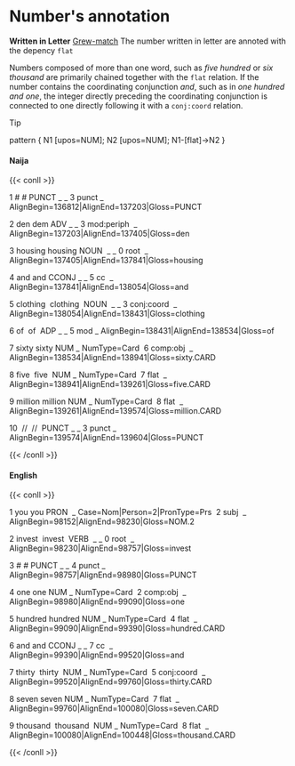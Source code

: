 # Number's annotation
**Written in Letter**
[Grew-match](http://universal.grew.fr/?corpus=SUD_French-GSD@latest)
The number written in letter are annoted with the depency `flat`

Numbers composed of more than one word, such as *five hundred* or *six thousand* are primarily chained together with the `flat` relation. If the number contains the coordinating conjunction *and*, such as in *one hundred and one*, the integer directly preceding the coordinating conjunction is connected to one directly following it with a `conj:coord` relation.

>[!tip]
> pattern { N1 [upos=NUM]; N2 [upos=NUM]; N1-[flat]->N2 }

<!-- tabs:start -->
#### **Naija**
{{< conll >}}

1 # # PUNCT _ _ 3 punct _ AlignBegin=136812|AlignEnd=137203|Gloss=PUNCT

2 den dem ADV _ _ 3 mod:periph  _ AlignBegin=137203|AlignEnd=137405|Gloss=den

3 housing housing NOUN  _ _ 0 root  _ AlignBegin=137405|AlignEnd=137841|Gloss=housing

4 and and CCONJ _ _ 5 cc  _ AlignBegin=137841|AlignEnd=138054|Gloss=and

5 clothing  clothing  NOUN  _ _ 3 conj:coord  _ AlignBegin=138054|AlignEnd=138431|Gloss=clothing

6 of  of  ADP _ _ 5 mod _ AlignBegin=138431|AlignEnd=138534|Gloss=of

7 sixty sixty NUM _ NumType=Card  6 comp:obj  _ AlignBegin=138534|AlignEnd=138941|Gloss=sixty.CARD

8 five  five  NUM _ NumType=Card  7 flat  _ AlignBegin=138941|AlignEnd=139261|Gloss=five.CARD

9 million million NUM _ NumType=Card  8 flat  _ AlignBegin=139261|AlignEnd=139574|Gloss=million.CARD

10  //  //  PUNCT _ _ 3 punct _ AlignBegin=139574|AlignEnd=139604|Gloss=PUNCT

{{< /conll >}}


#### **English**

{{< conll >}}

1 you you PRON  _ Case=Nom|Person=2|PronType=Prs  2 subj  _ AlignBegin=98152|AlignEnd=98230|Gloss=NOM.2

2 invest  invest  VERB  _ _ 0 root  _ AlignBegin=98230|AlignEnd=98757|Gloss=invest

3 # # PUNCT _ _ 4 punct _ AlignBegin=98757|AlignEnd=98980|Gloss=PUNCT

4 one one NUM _ NumType=Card  2 comp:obj  _ AlignBegin=98980|AlignEnd=99090|Gloss=one

5 hundred hundred NUM _ NumType=Card  4 flat  _ AlignBegin=99090|AlignEnd=99390|Gloss=hundred.CARD

6 and and CCONJ _ _ 7 cc  _ AlignBegin=99390|AlignEnd=99520|Gloss=and

7 thirty  thirty  NUM _ NumType=Card  5 conj:coord  _ AlignBegin=99520|AlignEnd=99760|Gloss=thirty.CARD

8 seven seven NUM _ NumType=Card  7 flat  _ AlignBegin=99760|AlignEnd=100080|Gloss=seven.CARD

9 thousand  thousand  NUM _ NumType=Card  8 flat  _ AlignBegin=100080|AlignEnd=100448|Gloss=thousand.CARD

{{< /conll >}}
<!-- tabs:end -->



